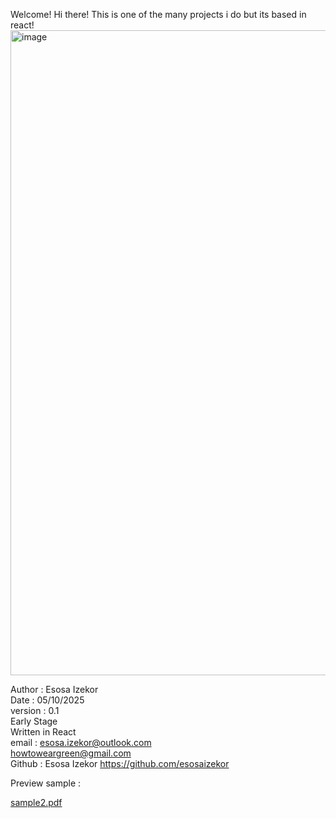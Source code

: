 Welcome! Hi there! This is one of the many projects i do but its based in react! <br />
<img width="1920" height="1032" alt="image" src="https://github.com/user-attachments/assets/9e03f2a7-cd50-47c9-9af4-cf6ad4b9aa44" />

Author : Esosa Izekor<br />
Date : 05/10/2025<br />
version : 0.1<br />
Early Stage<br />
Written in React<br />
email : esosa.izekor@outlook.com<br />
        howtoweargreen@gmail.com<br />
Github : Esosa Izekor https://github.com/esosaizekor<br />

Preview sample : <br />

[sample2.pdf](https://github.com/user-attachments/files/22711655/sample2.pdf)

